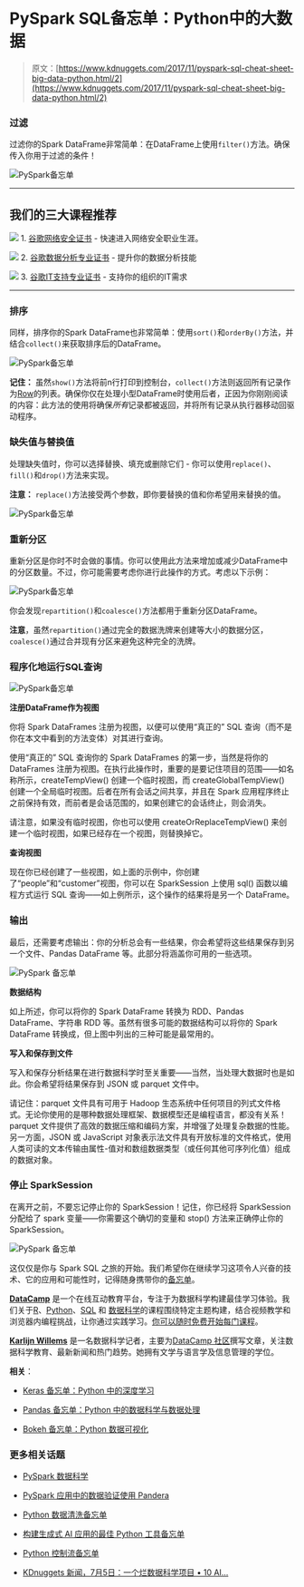# PySpark SQL备忘单：Python中的大数据

> 原文：[https://www.kdnuggets.com/2017/11/pyspark-sql-cheat-sheet-big-data-python.html/2](https://www.kdnuggets.com/2017/11/pyspark-sql-cheat-sheet-big-data-python.html/2)

### 过滤

过滤你的Spark DataFrame非常简单：在DataFrame上使用`filter()`方法。确保传入你用于过滤的条件！

![PySpark备忘单](../Images/223c3cc3091b988d6c36c70103a7dfd0.png)

* * *

## 我们的三大课程推荐

![](../Images/0244c01ba9267c002ef39d4907e0b8fb.png) 1\. [谷歌网络安全证书](https://www.kdnuggets.com/google-cybersecurity) - 快速进入网络安全职业生涯。

![](../Images/e225c49c3c91745821c8c0368bf04711.png) 2\. [谷歌数据分析专业证书](https://www.kdnuggets.com/google-data-analytics) - 提升你的数据分析技能

![](../Images/0244c01ba9267c002ef39d4907e0b8fb.png) 3\. [谷歌IT支持专业证书](https://www.kdnuggets.com/google-itsupport) - 支持你的组织的IT需求

* * *

### 排序

同样，排序你的Spark DataFrame也非常简单：使用`sort()`和`orderBy()`方法，并结合`collect()`来获取排序后的DataFrame。

![PySpark备忘单](../Images/90419b84e9129e991b74bd6504cd8123.png)

**记住：** 虽然`show()`方法将前n行打印到控制台，`collect()`方法则返回所有记录作为[Row](http://spark.apache.org/docs/2.1.0/api/python/pyspark.sql.html#pyspark.sql.Row)的列表。确保你仅在处理小型DataFrame时使用后者，正因为你刚刚阅读的内容：此方法的使用将确保*所有*记录都被返回，并将所有记录从执行器移动回驱动程序。

### 缺失值与替换值

处理缺失值时，你可以选择替换、填充或删除它们 - 你可以使用`replace()`、`fill()`和`drop()`方法来实现。

**注意：** `replace()`方法接受两个参数，即你要替换的值和你希望用来替换的值。

![PySpark备忘单](../Images/91c90e62240d7b7ad8f2856aaede2e8a.png)

### 重新分区

重新分区是你时不时会做的事情。你可以使用此方法来增加或减少DataFrame中的分区数量。不过，你可能需要考虑你进行此操作的方式。考虑以下示例：

![PySpark备忘单](../Images/db874543f832e3f5e449d323028f8813.png)

你会发现`repartition()`和`coalesce()`方法都用于重新分区DataFrame。

**注意**，虽然`repartition()`通过完全的数据洗牌来创建等大小的数据分区，`coalesce()`通过合并现有分区来避免这种完全的洗牌。

### 程序化地运行SQL查询

![PySpark备忘单](../Images/fb906355148f1cd2844876634560e38b.png)

**注册DataFrame作为视图**

你将 Spark DataFrames 注册为视图，以便可以使用“真正的” SQL 查询（而不是你在本文中看到的方法变体）对其进行查询。

使用“真正的” SQL 查询你的 Spark DataFrames 的第一步，当然是将你的 DataFrames 注册为视图。在执行此操作时，重要的是要记住项目的范围——如名称所示，createTempView() 创建一个临时视图，而 createGlobalTempView() 创建一个全局临时视图。后者在所有会话之间共享，并且在 Spark 应用程序终止之前保持有效，而前者是会话范围的，如果创建它的会话终止，则会消失。

请注意，如果没有临时视图，你也可以使用 createOrReplaceTempView() 来创建一个临时视图，如果已经存在一个视图，则替换掉它。

**查询视图**

现在你已经创建了一些视图，如上面的示例中，你创建了“people”和“customer”视图，你可以在 SparkSession 上使用 sql() 函数以编程方式运行 SQL 查询——如上例所示，这个操作的结果将是另一个 DataFrame。

### 输出

最后，还需要考虑输出：你的分析总会有一些结果，你会希望将这些结果保存到另一个文件、Pandas DataFrame 等。此部分将涵盖你可用的一些选项。

![PySpark 备忘单](../Images/fe06a19dff8edd82cc35474174d8623e.png)

**数据结构**

如上所述，你可以将你的 Spark DataFrame 转换为 RDD、Pandas DataFrame、字符串 RDD 等。虽然有很多可能的数据结构可以将你的 Spark DataFrame 转换成，但上图中列出的三种可能是最常用的。

**写入和保存到文件**

写入和保存分析结果在进行数据科学时至关重要——当然，当处理大数据时也是如此。你会希望将结果保存到 JSON 或 parquet 文件中。

请记住：parquet 文件具有可用于 Hadoop 生态系统中任何项目的列式文件格式。无论你使用的是哪种数据处理框架、数据模型还是编程语言，都没有关系！parquet 文件提供了高效的数据压缩和编码方案，并增强了处理复杂数据的性能。另一方面，JSON 或 JavaScript 对象表示法文件具有开放标准的文件格式，使用人类可读的文本传输由属性-值对和数组数据类型（或任何其他可序列化值）组成的数据对象。

### 停止 SparkSession

在离开之前，不要忘记停止你的 SparkSession！记住，你已经将 SparkSession 分配给了 spark 变量——你需要这个确切的变量和 stop() 方法来正确停止你的 SparkSession。

![PySpark 备忘单](../Images/20516c91f72dfe0e86f6b1a3d0c02d4f.png)

这仅仅是你与 Spark SQL 之旅的开始。我们希望你在继续学习这项令人兴奋的技术、它的应用和可能性时，记得随身携带你的[备忘单](https://www.datacamp.com/community/blog/bokeh-cheat-sheet-python)。

[**DataCamp**](https://www.datacamp.com/) 是一个在线互动教育平台，专注于为数据科学构建最佳学习体验。我们关于[R](https://www.datacamp.com/courses?learn=r_programming)、[Python](https://www.datacamp.com/courses?learn=python_programming)、[SQL](https://www.datacamp.com/courses/tech:sql) 和 [数据科学](https://www.datacamp.com/courses)的课程围绕特定主题构建，结合视频教学和浏览器内编程挑战，让你通过实践学习。[你可以随时免费开始每门课程](https://www.datacamp.com/courses)。

[**Karlijn Willems**](https://www.linkedin.com/in/karlijnwillems) 是一名数据科学记者，主要为[DataCamp 社区](https://www.datacamp.com/community/authors/karlijn-willems)撰写文章，关注数据科学教育、最新新闻和热门趋势。她拥有文学与语言学及信息管理的学位。

**相关**：

+   [Keras 备忘单：Python 中的深度学习](/2017/09/datacamp-keras-cheat-sheet-deep-learning-python.html)

+   [Pandas 备忘单：Python 中的数据科学与数据处理](/2017/01/pandas-cheat-sheet.html)

+   [Bokeh 备忘单：Python 数据可视化](/2017/03/bokeh-cheat-sheet.html)

### 更多相关话题

+   [PySpark 数据科学](https://www.kdnuggets.com/2023/02/pyspark-data-science.html)

+   [PySpark 应用中的数据验证使用 Pandera](https://www.kdnuggets.com/2023/08/data-validation-pyspark-applications-pandera.html)

+   [Python 数据清洗备忘单](https://www.kdnuggets.com/2023/02/data-cleaning-python-cheat-sheet.html)

+   [构建生成式 AI 应用的最佳 Python 工具备忘单](https://www.kdnuggets.com/2023/08/best-python-tools-generative-ai-cheat-sheet.html)

+   [Python 控制流备忘单](https://www.kdnuggets.com/2022/11/python-control-flow-cheatsheet.html)

+   [KDnuggets 新闻，7月5日：一个烂数据科学项目 • 10 AI…](https://www.kdnuggets.com/2023/n24.html)
